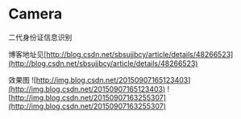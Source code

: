 # Camera
二代身份证信息识别
 
博客地址见[http://blog.csdn.net/sbsujjbcy/article/details/48266523](http://blog.csdn.net/sbsujjbcy/article/details/48266523)

效果图
![http://img.blog.csdn.net/20150907165123403](http://img.blog.csdn.net/20150907165123403)
![http://img.blog.csdn.net/20150907163255307](http://img.blog.csdn.net/20150907163255307)
